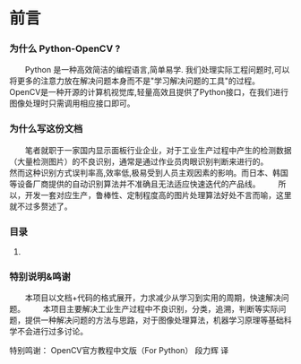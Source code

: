 # 前言

### 为什么 Python-OpenCV ? 
&emsp;&emsp;Python 是一种高效简洁的编程语言,简单易学.
我们处理实际工程问题时,可以将更多的注意力放在解决问题本身而不是"学习解决问题的工具"的过程。
&emsp;&emsp;OpenCV是一种开源的计算机视觉库,轻量高效且提供了Python接口，在我们进行图像处理时只需调用相应接口即可。

### 为什么写这份文档
&emsp;&emsp;笔者就职于一家国内显示面板行业企业，对于工业生产过程中产生的检测数据（大量检测图片）的不良识别，通常是通过作业员肉眼识别判断来进行的。
&emsp;&emsp;然而这种识别方式误判率高,效率低,极易受到人员主观因素的影响。而日本、韩国等设备厂商提供的自动识别算法并不准确且无法适应快速迭代的产品线。
&emsp;&emsp;所以，开发一套对应生产，鲁棒性、定制程度高的图片处理算法好处不言而喻，这里就不过多赘述了。

### 目录

1.


### 特别说明&鸣谢
&emsp;&emsp;本项目以文档+代码的格式展开，力求减少从学习到实用的周期，快速解决问题。
&emsp;&emsp;本项目主要解决工业生产过程中不良识别，分类，追溯，判断等实际问题，提供一种解决问题的方法与思路，对于图像处理算法，机器学习原理等基础科学不会进行过多讨论。

特别鸣谢：
OpenCV官方教程中文版（For Python） 段力辉 译